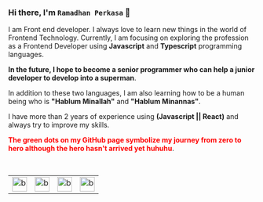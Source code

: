 ### Hi there, I'm `Ramadhan Perkasa` 👋
I am Front end developer. I always love to learn new things in the world of Frontend Technology. Currently, I am focusing on exploring the profession as a Frontend Developer using <b>Javascript</b> and <b>Typescript</b> programming languages. 

<b>In the future, I hope to become a senior programmer who can help a junior developer to develop into a superman</b>.

In addition to these two languages, I am also learning how to be a human being who is <b>"Hablum Minallah"</b> and <b>"Hablum Minannas"</b>.

I have more than 2 years of experience using <b>(Javascript || React)</b> and always try to improve my skills.

<b style="color: red;">The green dots on my GitHub page symbolize my journey from zero to hero although the hero hasn't arrived yet huhuhu</b>.




<br />

<table>
  <tr>
    <td valign="center"><img src="https://www.datocms-assets.com/75941/1657707878-nextjs_logo.png" alt="base-type" width="30" /></td>
    <td valign="center"><img src="https://upload.wikimedia.org/wikipedia/commons/thumb/a/a7/React-icon.svg/1200px-React-icon.svg.png" alt="base-type" width="30" /></td>
    <td valign="center"><img src="https://upload.wikimedia.org/wikipedia/commons/thumb/4/4c/Typescript_logo_2020.svg/1200px-Typescript_logo_2020.svg.png" alt="base-type" width="30" /></td>
    <td valign="center"><img src="https://upload.wikimedia.org/wikipedia/commons/thumb/d/d5/Tailwind_CSS_Logo.svg/1200px-Tailwind_CSS_Logo.svg.png" alt="base-type" width="30" /></td>
  </tr>
</table>



<!-- ##### 🌏 .
##### 🎸 Playing guitar it's my hobby
##### 🐵 Don't judge a book by it's cover.
##### 🔥 You can contact me on instagram https://www.instagram.com/ra.maaa7374/.
 -->
